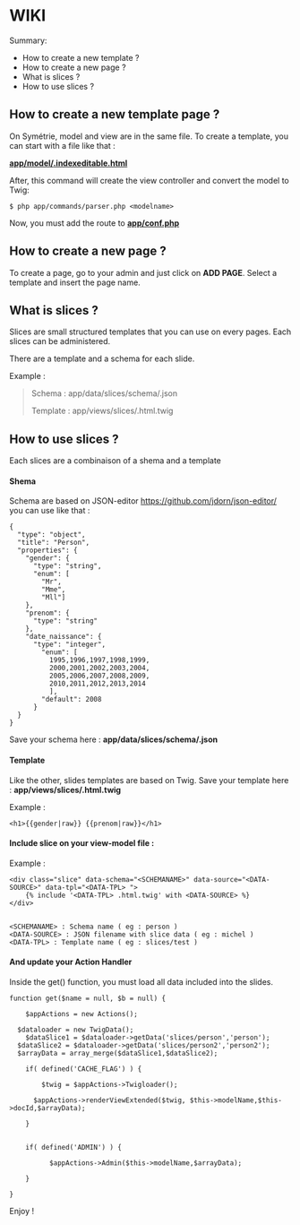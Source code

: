# WIKI

Summary:
- How to create a new template ?
- How to create a new page ?
- What is slices ?
- How to use slices ?


## How to create a new template page ?

On Symétrie, model and view are in the same file. 
To create a template, you can start with a file like that :

**[app/model/<modelname>.indexeditable.html](https://github.com/citymont/symetrie/blob/master/app/model/index.editable.html)**

After, this command will create the view controller and convert the model to Twig: 

```
$ php app/commands/parser.php <modelname>
```

Now, you must add the route to **[app/conf.php](https://github.com/citymont/symetrie/blob/master/app/conf.php)**


## How to create a new page ?

To create a page, go to your admin and just click on **ADD PAGE**. Select a template and insert the page name.


## What is slices ?

Slices are small structured templates that you can use on every pages. Each slices can be administered.

There are a template and a schema for each slide.


Example : 
> Schema : app/data/slices/schema/<shemaname>.json
> 
> Template : app/views/slices/<shemaname>.html.twig


## How to use slices ?

Each slices are a combinaison of a shema and a template

#### Shema
Schema are based on JSON-editor https://github.com/jdorn/json-editor/ you can use like that :

```
{
  "type": "object",
  "title": "Person",
  "properties": {
    "gender": {
      "type": "string",
      "enum": [
        "Mr",
        "Mme",
        "Mll"]
    },
    "prenom": {
      "type": "string"
    },
    "date_naissance": {
      "type": "integer",
        "enum": [
          1995,1996,1997,1998,1999,
          2000,2001,2002,2003,2004,
          2005,2006,2007,2008,2009,
          2010,2011,2012,2013,2014
          ],
        "default": 2008
      }
  }
}
```
Save your schema here : **app/data/slices/schema/<shemaname>.json**

#### Template

Like the other, slides templates are based on Twig.
Save your template here : **app/views/slices/<shemaname>.html.twig**

Example : 

```
<h1>{{gender|raw}} {{prenom|raw}}</h1>
```

#### Include slice on your view-model file :

Example : 

```
<div class="slice" data-schema="<SCHEMANAME>" data-source="<DATA-SOURCE>" data-tpl="<DATA-TPL> ">
	{% include '<DATA-TPL> .html.twig' with <DATA-SOURCE> %}
</div>


<SCHEMANAME> : Schema name ( eg : person )
<DATA-SOURCE> : JSON filename with slice data ( eg : michel )
<DATA-TPL> : Template name ( eg : slices/test )

```

#### And update your Action Handler

Inside the get() function, you must load all data included into the slides.

```
function get($name = null, $b = null) {

	$appActions = new Actions(); 
        
  $dataloader = new TwigData(); 
 	$dataSlice1 = $dataloader->getData('slices/person','person');
  $dataSlice2 = $dataloader->getData('slices/person2','person2');
  $arrayData = array_merge($dataSlice1,$dataSlice2);

	if( defined('CACHE_FLAG') ) { 
		    	
    	$twig = $appActions->Twigloader();
                
      $appActions->renderViewExtended($twig, $this->modelName,$this->docId,$arrayData);
               
	}


	if( defined('ADMIN') ) { 
					
		  $appActions->Admin($this->modelName,$arrayData); 
		
	}
      
}
```

Enjoy !

